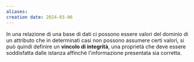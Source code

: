 ```yaml
---
aliases: 
creation date: 2024-03-06
---
```


In una relazione di una base di dati ci possono essere valori del dominio di un attributo che in determinati casi non possono assumere certi valori, si può quindi definire un **vincolo di integrità**, una proprietà che deve essere soddisfatta dalle istanza affinchè l'informazione presentata sia corretta.